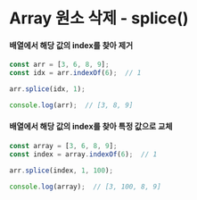 # Array 원소 삭제 - splice()

#### 배열에서 해당 값의 index를 찾아 제거
```javascript
const arr = [3, 6, 8, 9];
const idx = arr.indexOf(6);  // 1

arr.splice(idx, 1);

console.log(arr);  // [3, 8, 9]
```

#### 배열에서 해당 값의 index를 찾아 특정 값으로 교체 
```javascript
const array = [3, 6, 8, 9];
const index = array.indexOf(6);  // 1

arr.splice(index, 1, 100);

console.log(array);  // [3, 100, 8, 9]
```
